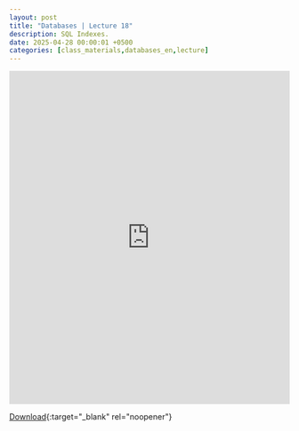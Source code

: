 ```yaml
---
layout: post
title: "Databases | Lecture 18"
description: SQL Indexes.
date: 2025-04-28 00:00:01 +0500
categories: [class_materials,databases_en,lecture]
---
```


<iframe src="https://drive.google.com/file/d/1KAqa6VHKt0-gOUwu8CeGacKun6KOdE45/preview" width="100%" height="600px" frameborder="0"></iframe>

[Download](https://docs.google.com/presentation/d/1QGHkakIWPCDyKGtGUmdkK-l-yIsBc4Fw/edit?usp=sharing&ouid=107620181978332995271&rtpof=true&sd=true){:target="_blank" rel="noopener"}